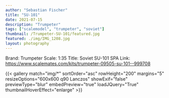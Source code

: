 ```yaml
---
author: "Sebastian Fischer"
title: "SU-101"
date: 2021-07-15
description: "Trumpeter"
tags: ["scalemodel", "trumpeter", "soviet"]
thumbnail: /Trumpeter-SU-101/featured.jpg
featured: ./img/IMG_1208.jpg
layout: photography
---
```


Brand: Trumpeter
Scale: 1:35
Title: Soviet SU-101 SPA
Link: https://www.scalemates.com/kits/trumpeter-09505-su-101--999708

{{< gallery match="img/*" sortOrder="asc" rowHeight="200" margins="5" resizeOptions="600x600 q90 Lanczos" showExif="false" previewType="blur" embedPreview="true" loadJQuery="True" thumbnailHoverEffect="enlarge" >}}